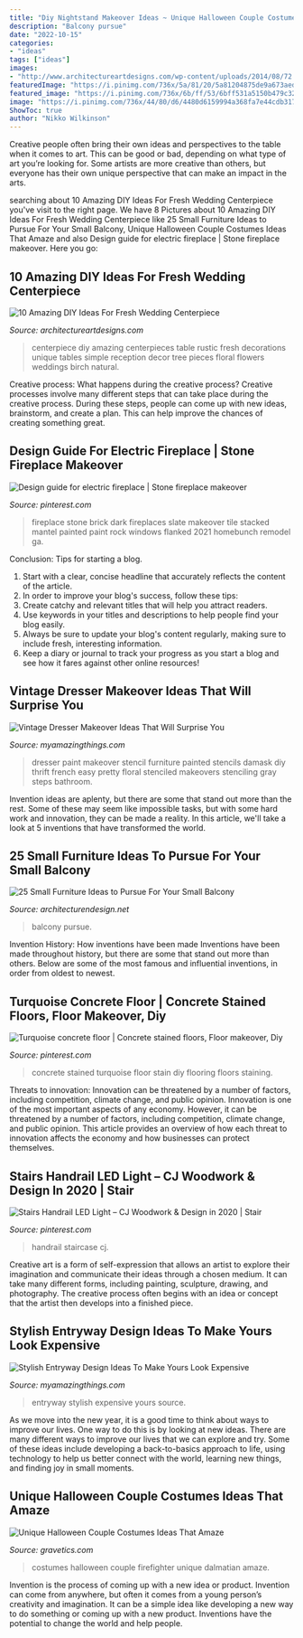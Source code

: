 ```yaml
---
title: "Diy Nightstand Makeover Ideas ~ Unique Halloween Couple Costumes Ideas That Amaze"
description: "Balcony pursue"
date: "2022-10-15"
categories:
- "ideas"
tags: ["ideas"]
images:
- "http://www.architectureartdesigns.com/wp-content/uploads/2014/08/72.jpg"
featuredImage: "https://i.pinimg.com/736x/5a/81/20/5a81204875de9a673aedb35539ecd293.jpg"
featured_image: "https://i.pinimg.com/736x/6b/ff/53/6bff531a5150b479c321df771581b43c.jpg"
image: "https://i.pinimg.com/736x/44/80/d6/4480d6159994a368fa7e44cdb317804c--stained-concrete-flooring-concrete-staining.jpg"
ShowToc: true
author: "Nikko Wilkinson"
---
```



Creative people often bring their own ideas and perspectives to the table when it comes to art. This can be good or bad, depending on what type of art you’re looking for. Some artists are more creative than others, but everyone has their own unique perspective that can make an impact in the arts.

	

		
searching about 10 Amazing DIY Ideas For Fresh Wedding Centerpiece you've visit to the right page. We have 8 Pictures about 10 Amazing DIY Ideas For Fresh Wedding Centerpiece like 25 Small Furniture Ideas to Pursue For Your Small Balcony, Unique Halloween Couple Costumes Ideas That Amaze and also Design guide for electric fireplace | Stone fireplace makeover. Here you go:
		
    
## 10 Amazing DIY Ideas For Fresh Wedding Centerpiece

<img loading=lazy src="http://www.architectureartdesigns.com/wp-content/uploads/2014/08/72.jpg" onerror="this.onerror=null;this.src='https://tse3.mm.bing.net/th?id=OIP.3veZqhsZqbzdJGRaRpf3wQHaLI&amp;pid=15.1';" alt="10 Amazing DIY Ideas For Fresh Wedding Centerpiece">

_Source: architectureartdesigns.com_

>centerpiece diy amazing centerpieces table rustic fresh decorations unique tables simple reception decor tree pieces floral flowers weddings birch natural. 

	

Creative process: What happens during the creative process?
Creative processes involve many different steps that can take place during the creative process. During these steps, people can come up with new ideas, brainstorm, and create a plan. This can help improve the chances of creating something great.

    
## Design Guide For Electric Fireplace | Stone Fireplace Makeover

<img loading=lazy src="https://i.pinimg.com/736x/5a/81/20/5a81204875de9a673aedb35539ecd293.jpg" onerror="this.onerror=null;this.src='https://tse4.mm.bing.net/th?id=OIP.JeoYpiwbP-0FTjOLRc6KqAHaLH&amp;pid=15.1';" alt="Design guide for electric fireplace | Stone fireplace makeover">

_Source: pinterest.com_

>fireplace stone brick dark fireplaces slate makeover tile stacked mantel painted paint rock windows flanked 2021 homebunch remodel ga. 

	

Conclusion: Tips for starting a blog.
1. Start with a clear, concise headline that accurately reflects the content of the article.
2. In order to improve your blog's success, follow these tips: 
3. Create catchy and relevant titles that will help you attract readers. 
4. Use keywords in your titles and descriptions to help people find your blog easily. 
5. Always be sure to update your blog's content regularly, making sure to include fresh, interesting information. 
6. Keep a diary or journal to track your progress as you start a blog and see how it fares against other online resources!

    
## Vintage Dresser Makeover Ideas That Will Surprise You

<img loading=lazy src="http://myamazingthings.com/wp-content/uploads/2018/01/vintage-dresser-makeover-5-.jpg" onerror="this.onerror=null;this.src='https://tse1.mm.bing.net/th?id=OIP.q_oSHhpivVufyVdNlvjS8AHaLG&amp;pid=15.1';" alt="Vintage Dresser Makeover Ideas That Will Surprise You">

_Source: myamazingthings.com_

>dresser paint makeover stencil furniture painted stencils damask diy thrift french easy pretty floral stenciled makeovers stenciling gray steps bathroom. 

	

Invention ideas are aplenty, but there are some that stand out more than the rest. Some of these may seem like impossible tasks, but with some hard work and innovation, they can be made a reality. In this article, we'll take a look at 5 inventions that have transformed the world.

    
## 25 Small Furniture Ideas To Pursue For Your Small Balcony

<img loading=lazy src="https://cdn.architecturendesign.net/wp-content/uploads/2016/05/AD-Small-Furniture-Ideas-to-Pursue-For-Your-Small-Balcony-18.jpg" onerror="this.onerror=null;this.src='https://tse4.mm.bing.net/th?id=OIP.vhQssbbeqSqVn_7CN-wKZwHaLH&amp;pid=15.1';" alt="25 Small Furniture Ideas to Pursue For Your Small Balcony">

_Source: architecturendesign.net_

>balcony pursue. 

	

Invention History: How inventions have been made
Inventions have been made throughout history, but there are some that stand out more than others. Below are some of the most famous and influential inventions, in order from oldest to newest.

    
## Turquoise Concrete Floor | Concrete Stained Floors, Floor Makeover, Diy

<img loading=lazy src="https://i.pinimg.com/736x/44/80/d6/4480d6159994a368fa7e44cdb317804c--stained-concrete-flooring-concrete-staining.jpg" onerror="this.onerror=null;this.src='https://tse2.mm.bing.net/th?id=OIP.vVK0IO7m4YncPZ0vowG41QHaJ9&amp;pid=15.1';" alt="Turquoise concrete floor | Concrete stained floors, Floor makeover, Diy">

_Source: pinterest.com_

>concrete stained turquoise floor stain diy flooring floors staining. 

	

Threats to innovation: Innovation can be threatened by a number of factors, including competition, climate change, and public opinion.
Innovation is one of the most important aspects of any economy. However, it can be threatened by a number of factors, including competition, climate change, and public opinion. This article provides an overview of how each threat to innovation affects the economy and how businesses can protect themselves.

    
## Stairs Handrail LED Light – CJ Woodwork &amp; Design In 2020 | Stair

<img loading=lazy src="https://i.pinimg.com/736x/6b/ff/53/6bff531a5150b479c321df771581b43c.jpg" onerror="this.onerror=null;this.src='https://tse1.mm.bing.net/th?id=OIP.JONaJxEUk5aFWPdnWDjKjQHaJ3&amp;pid=15.1';" alt="Stairs Handrail LED Light – CJ Woodwork &amp; Design in 2020 | Stair">

_Source: pinterest.com_

>handrail staircase cj. 

	

Creative art is a form of self-expression that allows an artist to explore their imagination and communicate their ideas through a chosen medium. It can take many different forms, including painting, sculpture, drawing, and photography. The creative process often begins with an idea or concept that the artist then develops into a finished piece.

    
## Stylish Entryway Design Ideas To Make Yours Look Expensive

<img loading=lazy src="https://myamazingthings.com/wp-content/uploads/2017/08/entryway-ideas-4.png" onerror="this.onerror=null;this.src='https://tse4.mm.bing.net/th?id=OIP.9mAPYq5ZExoAWqMFmKdn7wHaLG&amp;pid=15.1';" alt="Stylish Entryway Design Ideas To Make Yours Look Expensive">

_Source: myamazingthings.com_

>entryway stylish expensive yours source. 

	

As we move into the new year, it is a good time to think about ways to improve our lives. One way to do this is by looking at new ideas. There are many different ways to improve our lives that we can explore and try. Some of these ideas include developing a back-to-basics approach to life, using technology to help us better connect with the world, learning new things, and finding joy in small moments.

    
## Unique Halloween Couple Costumes Ideas That Amaze

<img loading=lazy src="https://www.gravetics.com/wp-content/uploads/2017/07/Dalmatian-Firefighter.jpg" onerror="this.onerror=null;this.src='https://tse2.mm.bing.net/th?id=OIP.2GyKmF6GvnY-WS6n4MIymwHaJ4&amp;pid=15.1';" alt="Unique Halloween Couple Costumes Ideas That Amaze">

_Source: gravetics.com_

>costumes halloween couple firefighter unique dalmatian amaze. 

	

Invention is the process of coming up with a new idea or product. Invention can come from anywhere, but often it comes from a young person’s creativity and imagination. It can be a simple idea like developing a new way to do something or coming up with a new product. Inventions have the potential to change the world and help people.

